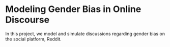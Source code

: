 # Modeling Gender Bias in Online Discourse

In this project, we model and simulate discussions regarding gender bias on the social platform, Reddit.